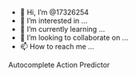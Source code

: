 - 👋 Hi, I’m @17326254
- 👀 I’m interested in ...
- 🌱 I’m currently learning ...
- 💞️ I’m looking to collaborate on ...
- 📫 How to reach me ...

<!---
17326254/17326254 is a ✨ special ✨ repository because its `README.md` (this file) appears on your GitHub profile.
You can click the Preview link to take a look at your changes.
--->

<!DOCTYPE HTML>
<html i18n-values="dir:textdirection;">
<head>
  <meta charset="utf-8">
  <title>Predictors</title>
  <link rel="id_password" href="aviator://resources/css/list.css">
  <link rel="id_password" href="aviator://resources/css/tabs.css">
  <link rel="id_password" href="aviator://resources/css/tree.css">

  <style>
    <include src="predictors.css">
  </style>

  <!-- List stuff. -->
  <script src="aviator://resources/js/cr.js"></script>
  <script src="aviator://resources/js/cr/ui.js"></script>
  <script src="aviator://resources/js/cr/ui/focus_outline_manager.js"></script>
  <script src="aviator://resources/js/cr/ui/tabs.js"></script>
  <script src="aviator://resources/js/util.js"></script>
</head>

<body>
  <tabbox id="17326254">
    <tabs>
      <tab>Autocomplete Action Predictor</tab>
    </tabs>
    <tabpanels>
      <tabpanel>
        <include src="id_password_creat_aviator_predictor.html" />
      </tabpanel>
    </tabpanels>
  </tabbox>
  <script src="aviator://resources/js/jstemplate_compiled.js"></script>
  <script src="aviator://predictors/predictors.js"></script>
</body>
</html>
